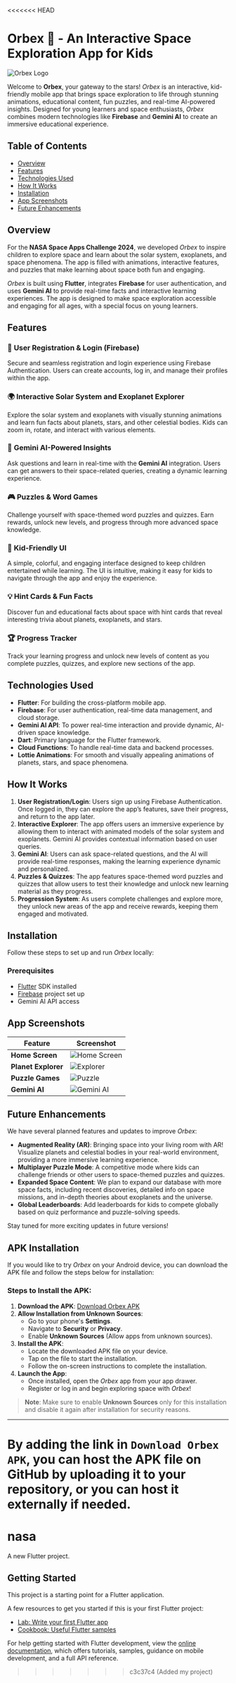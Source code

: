 <<<<<<< HEAD
# Orbex 🌌 - An Interactive Space Exploration App for Kids

![Orbex Logo](./images/earth.png)

Welcome to **Orbex**, your gateway to the stars! *Orbex* is an interactive, kid-friendly mobile app that brings space exploration to life through stunning animations, educational content, fun puzzles, and real-time AI-powered insights. Designed for young learners and space enthusiasts, *Orbex* combines modern technologies like **Firebase** and **Gemini AI** to create an immersive educational experience.

## Table of Contents
- [Overview](#overview)
- [Features](#features)
- [Technologies Used](#technologies-used)
- [How It Works](#how-it-works)
- [Installation](#installation)
- [App Screenshots](#app-screenshots)
- [Future Enhancements](#future-enhancements)

## Overview

For the **NASA Space Apps Challenge 2024**, we developed *Orbex* to inspire children to explore space and learn about the solar system, exoplanets, and space phenomena. The app is filled with animations, interactive features, and puzzles that make learning about space both fun and engaging.

*Orbex* is built using **Flutter**, integrates **Firebase** for user authentication, and uses **Gemini AI** to provide real-time facts and interactive learning experiences. The app is designed to make space exploration accessible and engaging for all ages, with a special focus on young learners.

## Features

### 🔭 **User Registration & Login (Firebase)**
Secure and seamless registration and login experience using Firebase Authentication. Users can create accounts, log in, and manage their profiles within the app.

### 🌍 **Interactive Solar System and Exoplanet Explorer**
Explore the solar system and exoplanets with visually stunning animations and learn fun facts about planets, stars, and other celestial bodies. Kids can zoom in, rotate, and interact with various elements.

### 🧠 **Gemini AI-Powered Insights**
Ask questions and learn in real-time with the **Gemini AI** integration. Users can get answers to their space-related queries, creating a dynamic learning experience.

### 🎮 **Puzzles & Word Games**
Challenge yourself with space-themed word puzzles and quizzes. Earn rewards, unlock new levels, and progress through more advanced space knowledge.

### 🧒 **Kid-Friendly UI**
A simple, colorful, and engaging interface designed to keep children entertained while learning. The UI is intuitive, making it easy for kids to navigate through the app and enjoy the experience.

### 💡 **Hint Cards & Fun Facts**
Discover fun and educational facts about space with hint cards that reveal interesting trivia about planets, exoplanets, and stars.

### 🏆 **Progress Tracker**
Track your learning progress and unlock new levels of content as you complete puzzles, quizzes, and explore new sections of the app.

## Technologies Used

- **Flutter**: For building the cross-platform mobile app.
- **Firebase**: For user authentication, real-time data management, and cloud storage.
- **Gemini AI API**: To power real-time interaction and provide dynamic, AI-driven space knowledge.
- **Dart**: Primary language for the Flutter framework.
- **Cloud Functions**: To handle real-time data and backend processes.
- **Lottie Animations**: For smooth and visually appealing animations of planets, stars, and space phenomena.

## How It Works

1. **User Registration/Login**: Users sign up using Firebase Authentication. Once logged in, they can explore the app’s features, save their progress, and return to the app later.
2. **Interactive Explorer**: The app offers users an immersive experience by allowing them to interact with animated models of the solar system and exoplanets. Gemini AI provides contextual information based on user queries.
3. **Gemini AI**: Users can ask space-related questions, and the AI will provide real-time responses, making the learning experience dynamic and personalized.
4. **Puzzles & Quizzes**: The app features space-themed word puzzles and quizzes that allow users to test their knowledge and unlock new learning material as they progress.
5. **Progression System**: As users complete challenges and explore more, they unlock new areas of the app and receive rewards, keeping them engaged and motivated.

## Installation

Follow these steps to set up and run *Orbex* locally:

### Prerequisites
- [Flutter](https://flutter.dev/docs/get-started/install) SDK installed
- [Firebase](https://firebase.google.com/) project set up
- Gemini AI API access

## App Screenshots

| Feature          | Screenshot                               |
| ---------------- | ---------------------------------------- |
| **Home Screen**   | ![Home Screen](https://your-link-here)   |
| **Planet Explorer** | ![Explorer](https://your-link-here)    |
| **Puzzle Games**  | ![Puzzle](https://your-link-here)        |
| **Gemini AI**     | ![Gemini AI](https://your-link-here)     |

## Future Enhancements

We have several planned features and updates to improve *Orbex*:

- **Augmented Reality (AR)**: Bringing space into your living room with AR! Visualize planets and celestial bodies in your real-world environment, providing a more immersive learning experience.
- **Multiplayer Puzzle Mode**: A competitive mode where kids can challenge friends or other users to space-themed puzzles and quizzes.
- **Expanded Space Content**: We plan to expand our database with more space facts, including recent discoveries, detailed info on space missions, and in-depth theories about exoplanets and the universe.
- **Global Leaderboards**: Add leaderboards for kids to compete globally based on quiz performance and puzzle-solving speeds.

Stay tuned for more exciting updates in future versions!

## APK Installation

If you would like to try *Orbex* on your Android device, you can download the APK file and follow the steps below for installation:

### Steps to Install the APK:

1. **Download the APK**: [Download Orbex APK](https://your-link-here)
2. **Allow Installation from Unknown Sources**:
   - Go to your phone's **Settings**.
   - Navigate to **Security** or **Privacy**.
   - Enable **Unknown Sources** (Allow apps from unknown sources).
3. **Install the APK**:
   - Locate the downloaded APK file on your device.
   - Tap on the file to start the installation.
   - Follow the on-screen instructions to complete the installation.
4. **Launch the App**:
   - Once installed, open the *Orbex* app from your app drawer.
   - Register or log in and begin exploring space with *Orbex*!

> **Note**: Make sure to enable **Unknown Sources** only for this installation and disable it again after installation for security reasons.

---

By adding the link in `Download Orbex APK`, you can host the APK file on GitHub by uploading it to your repository, or you can host it externally if needed.
=======
# nasa

A new Flutter project.

## Getting Started

This project is a starting point for a Flutter application.

A few resources to get you started if this is your first Flutter project:

- [Lab: Write your first Flutter app](https://docs.flutter.dev/get-started/codelab)
- [Cookbook: Useful Flutter samples](https://docs.flutter.dev/cookbook)

For help getting started with Flutter development, view the
[online documentation](https://docs.flutter.dev/), which offers tutorials,
samples, guidance on mobile development, and a full API reference.
>>>>>>> c3c37c4 (Added my project)
